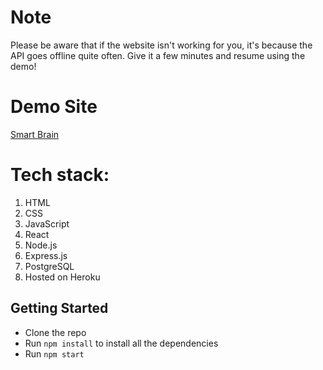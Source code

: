 # Note

Please be aware that if the website isn't working for you, it's because the API goes offline quite often. Give it a few minutes and resume using the demo! 

# Demo Site

[Smart Brain](https://smart-brains-app123.herokuapp.com/)

# Tech stack:
1. HTML
2. CSS
3. JavaScript
4. React
5. Node.js
6. Express.js
7. PostgreSQL
8. Hosted on Heroku

## Getting Started

* Clone the repo
* Run `npm install` to install all the dependencies
* Run `npm start`


